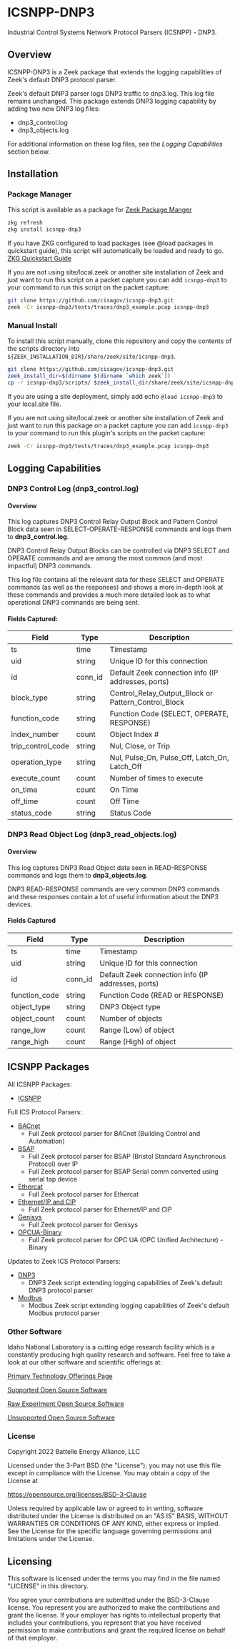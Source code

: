 # ICSNPP-DNP3

Industrial Control Systems Network Protocol Parsers (ICSNPP) - DNP3.

## Overview

ICSNPP-DNP3 is a Zeek package that extends the logging capabilities of Zeek's default DNP3 protocol parser.

Zeek's default DNP3 parser logs DNP3 traffic to dnp3.log. This log file remains unchanged. This package extends DNP3 logging capability by adding two new DNP3 log files:
* dnp3_control.log
* dnp3_objects.log

For additional information on these log files, see the *Logging Capabilities* section below.

## Installation

### Package Manager

This script is available as a package for [Zeek Package Manger](https://docs.zeek.org/projects/package-manager/en/stable/index.html)

```bash
zkg refresh
zkg install icsnpp-dnp3
```

If you have ZKG configured to load packages (see @load packages in quickstart guide), this script will automatically be loaded and ready to go.
[ZKG Quickstart Guide](https://docs.zeek.org/projects/package-manager/en/stable/quickstart.html)

If you are not using site/local.zeek or another site installation of Zeek and just want to run this script on a packet capture you can add `icsnpp-dnp3` to your command to run this script on the packet capture:

```bash
git clone https://github.com/cisagov/icsnpp-dnp3.git
zeek -Cr icsnpp-dnp3/tests/traces/dnp3_example.pcap icsnpp-dnp3
```

### Manual Install

To install this script manually, clone this repository and copy the contents of the scripts directory into `${ZEEK_INSTALLATION_DIR}/share/zeek/site/icsnpp-dnp3`.

```bash
git clone https://github.com/cisagov/icsnpp-dnp3.git
zeek_install_dir=$(dirname $(dirname `which zeek`))
cp -r icsnpp-dnp3/scripts/ $zeek_install_dir/share/zeek/site/icsnpp-dnp3
```

If you are using a site deployment, simply add echo `@load icsnpp-dnp3` to your local.site file.

If you are not using site/local.zeek or another site installation of Zeek and just want to run this package on a packet capture you can add `icsnpp-dnp3` to your command to run this plugin's scripts on the packet capture:

```bash
zeek -Cr icsnpp-dnp3/tests/traces/dnp3_example.pcap icsnpp-dnp3
```
## Logging Capabilities

### DNP3 Control Log (dnp3_control.log)

#### Overview

This log captures DNP3 Control Relay Output Block and Pattern Control Block data seen in SELECT-OPERATE-RESPONSE commands and logs them to **dnp3_control.log**.

DNP3 Control Relay Output Blocks can be controlled via DNP3 SELECT and OPERATE commands and are among the most common (and most impactful) DNP3 commands.

This log file contains all the relevant data for these SELECT and OPERATE commands (as well as the responses) and shows a more in-depth look at these commands and provides a much more detailed look as to what operational DNP3 commands are being sent.

#### Fields Captured:

| Field                 | Type      | Description                                               |
| --------------------- |-----------|-----------------------------------------------------------|
| ts                    | time      | Timestamp                                                 |
| uid                   | string    | Unique ID for this connection                             |
| id                    | conn_id   | Default Zeek connection info (IP addresses, ports)        |
| block_type            | string    | Control_Relay_Output_Block or Pattern_Control_Block       |
| function_code         | string    | Function Code (SELECT, OPERATE, RESPONSE)                 |
| index_number          | count     | Object Index #                                            |
| trip_control_code     | string    | Nul, Close, or Trip                                       |
| operation_type        | string    | Nul, Pulse_On, Pulse_Off, Latch_On, Latch_Off             |
| execute_count         | count     | Number of times to execute                                |
| on_time               | count     | On Time                                                   |
| off_time              | count     | Off Time                                                  |
| status_code           | string    | Status Code                                               |

### DNP3 Read Object Log (dnp3_read_objects.log)

#### Overview

This log captures DNP3 Read Object data seen in READ-RESPONSE commands and logs them to **dnp3_objects.log**.

DNP3 READ-RESPONSE commands are very common DNP3 commands and these responses contain a lot of useful information about the DNP3 devices.

#### Fields Captured

| Field                 | Type      | Description                                           |
| --------------------- |-----------|-------------------------------------------------------|
| ts                    | time      | Timestamp                                             |
| uid                   | string    | Unique ID for this connection                         |
| id                    | conn_id   | Default Zeek connection info (IP addresses, ports)    |
| function_code         | string    | Function Code (READ or RESPONSE)                      |
| object_type           | string    | DNP3 Object type                                      |
| object_count          | count     | Number of objects                                     |
| range_low             | count     | Range (Low) of object                                 |
| range_high            | count     | Range (High) of object                                |

## ICSNPP Packages

All ICSNPP Packages:
* [ICSNPP](https://github.com/cisagov/icsnpp)

Full ICS Protocol Parsers:
* [BACnet](https://github.com/cisagov/icsnpp-bacnet)
    * Full Zeek protocol parser for BACnet (Building Control and Automation)
* [BSAP](https://github.com/cisagov/icsnpp-bsap)
    * Full Zeek protocol parser for BSAP (Bristol Standard Asynchronous Protocol) over IP
    * Full Zeek protocol parser for BSAP Serial comm converted using serial tap device
* [Ethercat](https://github.com/cisagov/icsnpp-ethercat)
    * Full Zeek protocol parser for Ethercat
* [Ethernet/IP and CIP](https://github.com/cisagov/icsnpp-enip)
    * Full Zeek protocol parser for Ethernet/IP and CIP
* [Genisys](https://github.com/cisagov/icsnpp-genisys)
    * Full Zeek protocol parser for Genisys
* [OPCUA-Binary](https://github.com/cisagov/icsnpp-opcua-binary)
    * Full Zeek protocol parser for OPC UA (OPC Unified Architecture) - Binary

Updates to Zeek ICS Protocol Parsers:
* [DNP3](https://github.com/cisagov/icsnpp-dnp3)
    * DNP3 Zeek script extending logging capabilities of Zeek's default DNP3 protocol parser
* [Modbus](https://github.com/cisagov/icsnpp-modbus)
    * Modbus Zeek script extending logging capabilities of Zeek's default Modbus protocol parser

### Other Software
Idaho National Laboratory is a cutting edge research facility which is a constantly producing high quality research and software. Feel free to take a look at our other software and scientific offerings at:

[Primary Technology Offerings Page](https://www.inl.gov/inl-initiatives/technology-deployment)

[Supported Open Source Software](https://github.com/idaholab)

[Raw Experiment Open Source Software](https://github.com/IdahoLabResearch)

[Unsupported Open Source Software](https://github.com/IdahoLabCuttingBoard)

### License

Copyright 2022 Battelle Energy Alliance, LLC

Licensed under the 3-Part BSD (the "License");
you may not use this file except in compliance with the License.
You may obtain a copy of the License at

  https://opensource.org/licenses/BSD-3-Clause

Unless required by applicable law or agreed to in writing, software
distributed under the License is distributed on an "AS IS" BASIS,
WITHOUT WARRANTIES OR CONDITIONS OF ANY KIND, either express or implied.
See the License for the specific language governing permissions and
limitations under the License.




Licensing
-----
This software is licensed under the terms you may find in the file named "LICENSE" in this directory.

You agree your contributions are submitted under the BSD-3-Clause license. You represent you are authorized to make the contributions and grant the license. If your employer has rights to intellectual property that includes your contributions, you represent that you have received permission to make contributions and grant the required license on behalf of that employer.
